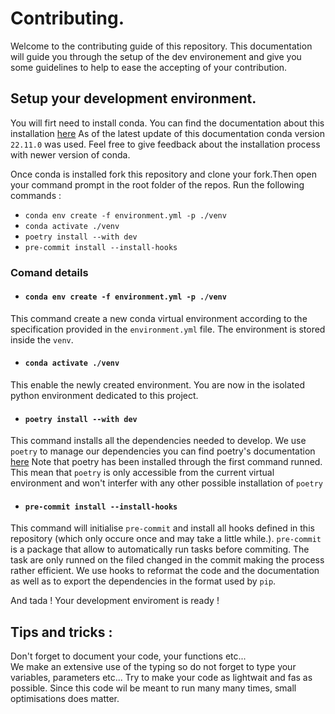 # Contributing.

Welcome to the contributing guide of this repository. This documentation will guide you through the setup of the dev environement and give you some guidelines to help to ease the accepting of your contribution.

## Setup your development environment.

You will firt need to install conda. You can find the documentation about this installation [here](https://docs.conda.io/projects/conda/en/latest/user-guide/install/index.html)
As of the latest update of this documentation conda version `22.11.0` was used. Feel free to give feedback about the installation process with newer version of conda.

Once conda is installed fork this repository and clone your fork.Then open your command prompt in the root folder of the repos.
Run the following commands : 
- `conda env create -f environment.yml -p ./venv`
- `conda activate ./venv`
- `poetry install --with dev`
- `pre-commit install --install-hooks`

### Comand details
 - #### `conda env create -f environment.yml -p ./venv`
This command create a new conda virtual environment according to the specification provided in the `environment.yml` file.
The environment is stored inside the `venv`.
 - #### `conda activate ./venv`
This enable the newly created environment. You are now in the isolated python environment dedicated to this project.
 - #### `poetry install --with dev`
This command installs all the dependencies needed to develop. We use `poetry` to manage our dependencies you can find poetry's documentation [here](https://python-poetry.org/docs/)
Note that poetry has been installed through the first command runned. This mean that `poetry` is only accessible from the current virtual environment and won't interfer with any other possible installation of `poetry`
 - #### `pre-commit install --install-hooks`
This command will initialise `pre-commit` and install all hooks defined in this repository (which only occure once and may take a little while.).
`pre-commit` is a package that allow to automatically run tasks before commiting. The task are only runned on the filed changed in the commit making the process rather efficient.
We use hooks to reformat the code and the documentation as well as to export the dependencies in the format used by `pip`.


And tada ! Your development enviroment is ready !

## Tips and tricks :
Don't forget to document your code, your functions etc... </br>
We make an extensive use of the typing so do not forget to type your variables, parameters etc...
Try to make your code as lightwait and fas as possible. Since this code wil be meant to run many many times, small optimisations does matter.
